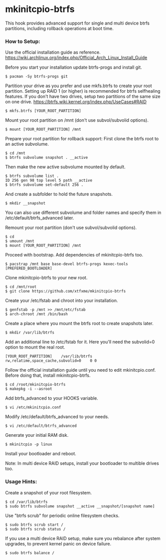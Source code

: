 mkinitcpio-btrfs
================

This hook provides advanced support for single and multi device btrfs
partitions, including rollback operations at boot time.

### How to Setup:

Use the official installation guide as reference.
https://wiki.archlinux.org/index.php/Official_Arch_Linux_Install_Guide

Before you start your installation update btrfs-progs and install git.

    $ pacman -Sy btrfs-progs git

Partition your drive as you prefer and use mkfs.btrfs to create your root
partition. Setting up RAID 1 (or higher) is recommended for btrfs
selfhealing features. If you don't have two drives, setup two partitions
of the same size on one drive.
https://btrfs.wiki.kernel.org/index.php/UseCases#RAID

    $ mkfs.btrfs [YOUR_ROOT_PARTITION]

Mount your root partition on /mnt (don't use subvol/subvolid options).

    $ mount [YOUR_ROOT_PARTITION] /mnt

Prepare your root partition for rollback support:
First clone the btrfs root to an active subvolume.

    $ cd /mnt
    $ btrfs subvolume snapshot . __active

Then make the new active subvolume mounted by default.

    $ btrfs subvolume list .
    ID 256 gen 98 top level 5 path __active
    $ btrfs subvolume set-default 256 .

And create a subfolder to hold the future snapshots.

    $ mkdir __snapshot

You can also use different subvolume and folder names and specify them in
/etc/default/btrfs_advanced later.

Remount your root partition (don't use subvol/subvolid options).

    $ cd
    $ umount /mnt
    $ mount [YOUR_ROOT_PARTITION] /mnt

Proceed with bootstrap. Add dependencies of mkinitcpio-btrfs too.

    $ pacstrap /mnt base base-devel btrfs-progs kexec-tools [PREFERED_BOOTLOADER]

Clone mkinitcpio-btrfs to your new root.

    $ cd /mnt/root
    $ git clone https://github.com/xtfxme/mkinitcpio-btrfs

Create your /etc/fstab and chroot into your installation.

    $ genfstab -p /mnt >> /mnt/etc/fstab
    $ arch-chroot /mnt /bin/bash

Create a place where you mount the btrfs root to create snapshots later.

    $ mkdir /var/lib/btrfs

Add an additional line to /etc/fstab for it. Here you'll need the subvolid=0
option to mount the real root.

    [YOUR_ROOT_PARTITION]    /var/lib/btrfs    rw,relatime,space_cache,subvolid=0    0 0

Follow the official installation guide until you need to edit mkinitcpio.conf.
Before doing that, install mkinitcpio-btrfs.

    $ cd /root/mkinitcpio-btrfs
    $ makepkg -i --asroot

Add btrfs_advanced to your HOOKS variable.

    $ vi /etc/mkinitcpio.conf

Modify /etc/default/btrfs_advanced to your needs.

    $ vi /etc/default/btrfs_advanced

Generate your initial RAM disk.

    $ mkinitcpio -p linux

Install your bootloader and reboot.

Note: In multi device RAID setups, install your bootloader to multible
drives too.

### Usage Hints:

Create a snapshot of your root filesystem.

    $ cd /var/lib/btrfs
    $ sudo btrfs subvolume snapshot __active __snapshot/[snapshot name]

Use "btrfs scrub" for periodic online filesystem checks.

    $ sudo btrfs scrub start /
    $ sudo btrfs scrub status /

If you use a multi device RAID setup, make sure you rebalance after system
upgrades, to prevent kernel panic on device failure.

    $ sudo btrfs balance /
